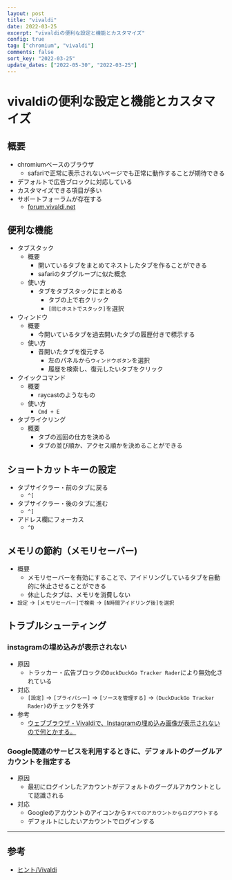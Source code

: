 ```yaml
---
layout: post 
title: "vivaldi"
date: 2022-03-25
excerpt: "vivaldiの便利な設定と機能とカスタマイズ"
config: true
tag: ["chromium", "vivaldi"]
comments: false
sort_key: "2022-03-25"
update_dates: ["2022-05-30", "2022-03-25"]
---
```


# vivaldiの便利な設定と機能とカスタマイズ 

## 概要
 - chromiumベースのブラウザ
   - safariで正常に表示されないページでも正常に動作することが期待できる
 - デフォルトで広告ブロックに対応している
 - カスタマイズできる項目が多い
 - サポートフォーラムが存在する
   - [forum.vivaldi.net](https://forum.vivaldi.net)

## 便利な機能
 - タブスタック
   - 概要
     - 開いているタブをまとめてネストしたタブを作ることができる
     - safariのタブグループに似た概念
   - 使い方
     - タブをタブスタックにまとめる
       - タブの上で右クリック
       - `[同じホストでスタック]`を選択
 - ウィンドウ
   - 概要
     - 今開いているタブを過去開いたタブの履歴付きで標示する
   - 使い方
     - 昔開いたタブを復元する
       - 左のパネルから`ウィンドウボタン`を選択
       - 履歴を検索し、復元したいタブをクリック
 - クイックコマンド
   - 概要
     - raycastのようなもの
   - 使い方
     - `Cmd + E`
 - タブライクリング
   - 概要
     - タブの巡回の仕方を決める
     - タブの並び順か、アクセス順かを決めることができる 

## ショートカットキーの設定
 - タブサイクラー・前のタブに戻る
   - `^[`
 - タブサイクラー・後のタブに進む
   - `^]`
 - アドレス欄にフォーカス
   - `^D`

## メモリの節約（メモリセーバー)
 - 概要
   - メモリセーバーを有効にすることで、アイドリングしているタブを自動的に休止させることができる
   - 休止したタブは、メモリを消費しない
 - `設定` -> `[メモリセーバー]で検索` -> `[N時間アイドリング後]を選択`

## トラブルシューティング

### instagramの埋め込みが表示されない
 - 原因
   - トラッカー・広告ブロックの`DuckDuckGo Tracker Rader`により無効化されている
 - 対応
   - `[設定]` -> `[プライバシー]` -> `[ソースを管理する]` -> `(DuckDuckGo Tracker Rader)`のチェックを外す
 - 参考
   - [ウェブブラウザ・Vivaldiで、Instagramの埋め込み画像が表示されないので何とかする。](https://freefielder.jp/blog/2021/05/vivaldi-instagram-issue.html)

### Google関連のサービスを利用するときに、デフォルトのグーグルアカウントを指定する
 - 原因
   - 最初にログインしたアカウントがデフォルトのグーグルアカウントとして認識される
 - 対応
   - Googleのアカウントのアイコンから`すべてのアカウントからログアウトする`
   - デフォルトにしたいアカウントでログインする

---

## 参考
 - [ヒント/Vivaldi](https://vivaldi.com/ja/blog/how-to/)

